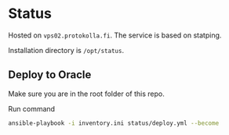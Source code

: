 # Status

Hosted on `vps02.protokolla.fi`. The service is based on statping.

Installation directory is `/opt/status`.

## Deploy to Oracle

Make sure you are in the root folder of this repo.

Run command

```sh
ansible-playbook -i inventory.ini status/deploy.yml --become
```